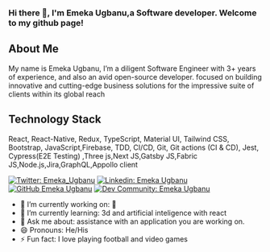 ### Hi there 👋, I'm Emeka Ugbanu,a Software developer. Welcome to my github page!

## About Me

My name is Emeka Ugbanu, I’m a diligent Software Engineer with 3+ years of experience, and also an avid open-source developer. focused on building innovative and cutting-edge business solutions for the impressive suite of clients within its global reach

## Technology Stack
React, React-Native, Redux, TypeScript, Material UI, Tailwind CSS, Bootstrap, JavaScript,Firebase, TDD, CI/CD, Git, Git actions (CI & CD), Jest, Cypress(E2E Testing) ,Three js,Next JS,Gatsby JS,Fabric JS,Node.js,Jira,GraphQL,Appollo client

[![Twitter: Emeka_Ugbanu](https://img.shields.io/twitter/follow/Emeka_Ugbanu?style=social)](https://twitter.com/Emeka_Ugbanu)
[![Linkedin: Emeka Ugbanu](https://img.shields.io/badge/Emeka-Ugbanu-blue?style=flat-square&logo=Linkedin&logoColor=white&link=https://www.linkedin.com/in/emeka-ugbanu/)](https://www.linkedin.com/in/emeka-ugbanu/)
[![GitHub Emeka Ugbanu](https://img.shields.io/github/followers/Emeka-Ugbanu-hub?label=follow&style=social)](https://github.com/Emeka-Ugbanu-hub)
[![Dev Community: Emeka Ugbanu](https://img.shields.io/badge/Follow%20EmekaUgbanu-dev.to-black)](https://dev.to/emekaugbanu)

- 🔭 I’m currently working on: 🤔
- 🌱 I’m currently learning: 3d and artificial inteligence with react 
- 💬 Ask me about: assistance with an application you are working on.
- 😄 Pronouns: He/His
- ⚡ Fun fact:  I love playing football and video games

